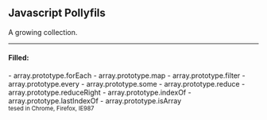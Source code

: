 <h2>Javascript Pollyfils</h2>
<p>A growing collection.</p>
<hr>
<h4>Filled:</h4>
 - array.prototype.forEach
 - array.prototype.map
 - array.prototype.filter
 - array.prototype.every
 - array.prototype.some
 - array.prototype.reduce
 - array.prototype.reduceRight
 - array.prototype.indexOf
 - array.prototype.lastIndexOf
 - array.prototype.isArray

<br />
<sub>tesed in Chrome, Firefox, IE987</sub>
